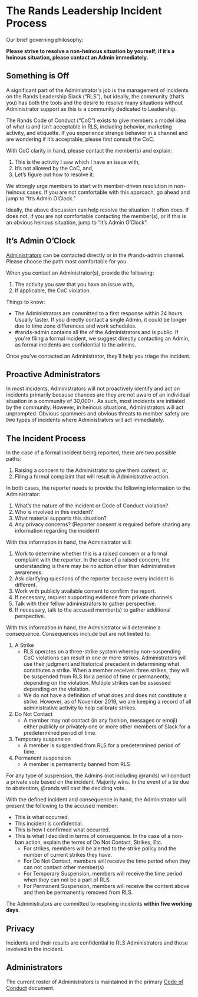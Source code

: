 # The Rands Leadership Incident Process

Our brief governing philosophy: 

**Please strive to resolve a non-heinous situation by yourself; if it’s a heinous situation, please contact an Admin immediately.**

## Something is Off

A significant part of the Administrator's job is the management of incidents on the Rands Leadership Slack (“RLS”), but ideally, the community (that’s you) has both the tools and the desire to resolve many situations without Administrator support as this is a community dedicated to Leadership. 

The Rands Code of Conduct (“CoC”) exists to give members a model idea of what is and isn’t acceptable in RLS, including behavior, marketing activity, and etiquette. If you experience strange behavior in a channel and are wondering if it’s acceptable, please first consult the CoC.

With CoC clarity in hand, please contact the member(s) and explain:

1. This is the activity I saw which I have an issue with,
2. It’s not allowed by the CoC, and,
3. Let’s figure out how to resolve it. 

We strongly urge members to start with member-driven resolution in non-heinous cases. If you are not comfortable with this approach, go ahead and jump to “It’s Admin O’Clock.”

Ideally, the above discussion can help resolve the situation. It often does. If does not, if you are not comfortable contacting the member(s), or if this is an obvious heinous situation, jump to “It’s Admin O’Clock”.

## It’s Admin O’Clock

[Administrators](https://github.com/randsleadershipslack/documents-and-resources/blob/main/code-of-conduct.md#administrators) can be contacted directly or in the #rands-admin channel. Please choose the path most comfortable for you. 

When you contact an Administrator(s), provide the following:

1. The activity you saw that you have an issue with,
2. If applicable, the CoC violation.

Things to know:

* The Administrators are committed to a first response within 24 hours. Usually faster. If you directly contact a single Admin, it could be longer due to time zone differences and work schedules. 
* #rands-admin contains all the of the Administrators and is public. If you're filing a formal incident, we suggest directly contacting an Admin, as formal incidents are confidential to the admins.

Once you’ve contacted an Administrator, they’ll help you triage the incident. 

## Proactive Administrators

In most incidents, Administrators will not proactively identify and act on incidents primarily because chances are they are not aware of an individual situation in a community of 30,000+. As such, most incidents are initiated by the community. However, in heinous situations, Administrators will act unprompted. Obvious spammers and obvious threats to member safety are two types of incidents where Administrators will act immediately. 

## The Incident Process

In the case of a formal incident being reported, there are two possible paths:

1. Raising a concern to the Administrator to give them context, or,
2. Filing a formal complaint that will result in Administrative action.

In both cases, the reporter needs to provide the following information to the Administrator:

1. What’s the nature of the incident or Code of Conduct violation?
2. Who is involved in this incident?
3. What material supports this situation?
4. Any privacy concerns? (Reporter consent is required before sharing any information regarding the incident)

With this information in hand, the Administrator will: 

1. Work to determine whether this is a raised concern or a formal complaint with the reporter. In the case of a raised concern, the understanding is there may be no action other than Administrative awareness.
2. Ask clarifying questions of the reporter because every incident is different.
3. Work with publicly available content to confirm the report.
4. If necessary, request supporting evidence from private channels. 
5. Talk with their fellow administrators to gather perspective.
6. If necessary, talk to the accused member(s) to gather additional perspective. 

With this information in hand, the Administrator will determine a consequence. Consequences include but are not limited to:

1. A Strike
    * RLS operates on a three-strike system whereby non-suspending CoC violations can result in one or more strikes. Administrators will use their judgment and historical precedent in determining what constitutes a strike. When a member receives three strikes, they will be suspended from RLS for a period of time or permanently, depending on the violation. Multiple strikes can be assessed depending on the violation. 
    * We do not have a definition of what does and does not constitute a strike. However, as of November 2019, we are keeping a record of all administrative activity to help calibrate strikes. 
2. Do Not Contact
    * A member may not contact (in any fashion, messages or emoji) either publicly or privately one or more other members of Slack for a predetermined period of time. 
3. Temporary suspension
    * A member is suspended from RLS for a predetermined period of time.
4. Permanent suspension
    * A member is permanently banned from RLS

For any type of suspension, the Admins (not including @rands) will conduct a private vote based on the incident. Majority wins. In the event of a tie due to abstention, @rands will cast the deciding vote. 

With the defined incident and consequence in hand, the Administrator will present the following to the accused member: 

* This is what occurred.
* This incident is confidential. 
* This is how I confirmed what occurred.
* This is what I decided in terms of consequence. In the case of a non-ban action, explain the terms of Do Not Contact, Strikes, Etc. 
    * For strikes, members will be alerted to the strike policy and the number of current strikes they have.
    * For Do Not Contact, members will receive the time period when they can not contact other member(s)
    * For Temporary Suspension, members will receive the time period when they can not be a part of RLS.
    * For Permanent Suspension, members will receive the content above and then be permanently removed from RLS.

The Administrators are committed to resolving incidents **within five working days**.

## Privacy

Incidents and their results are confidential to RLS Administrators and those involved in the incident.

## Administrators

The current roster of Administrators is maintained in the primary [Code of Conduct](https://github.com/randsleadershipslack/documents-and-resources/blob/master/code-of-conduct.md#administrators) document. 

